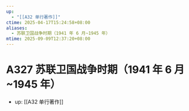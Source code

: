 ```yaml
---
up:
  - "[[A32 单行著作]]"
ctime: 2025-04-17T15:24:58+08:00
aliases:
  - 苏联卫国战争时期（1941 年 6 月~1945 年）
mtime: 2025-09-09T12:37:20+08:00
---
```


# A327 苏联卫国战争时期（1941 年 6 月~1945 年）

- up: [[A32 单行著作]]
